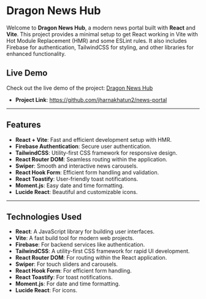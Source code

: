 # Dragon News Hub

Welcome to **Dragon News Hub**, a modern news portal built with **React** and **Vite**. This project provides a minimal setup to get React working in Vite with Hot Module Replacement (HMR) and some ESLint rules. It also includes Firebase for authentication, TailwindCSS for styling, and other libraries for enhanced functionality.

## Live Demo

Check out the live demo of the project: [Dragon News Hub](https://dragon-news-hub.vercel.app/)
- **Project Link**: https://github.com/jharnakhatun2/news-portal

---

## Features

- **React + Vite**: Fast and efficient development setup with HMR.
- **Firebase Authentication**: Secure user authentication.
- **TailwindCSS**: Utility-first CSS framework for responsive design.
- **React Router DOM**: Seamless routing within the application.
- **Swiper**: Smooth and interactive news carousels.
- **React Hook Form**: Efficient form handling and validation.
- **React Toastify**: User-friendly toast notifications.
- **Moment.js**: Easy date and time formatting.
- **Lucide React**: Beautiful and customizable icons.

---

## Technologies Used

- **React**: A JavaScript library for building user interfaces.
- **Vite**: A fast build tool for modern web projects.
- **Firebase**: For backend services like authentication.
- **TailwindCSS**: A utility-first CSS framework for rapid UI development.
- **React Router DOM**: For routing within the React application.
- **Swiper**: For touch sliders and carousels.
- **React Hook Form**: For efficient form handling.
- **React Toastify**: For toast notifications.
- **Moment.js**: For date and time formatting.
- **Lucide React**: For icons.
 
